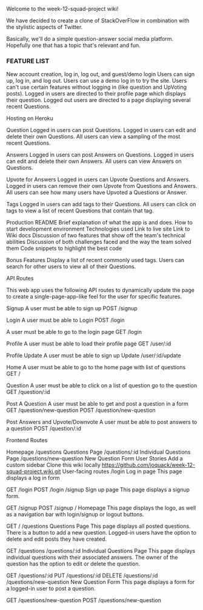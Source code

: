 Welcome to the week-12-squad-project wiki!

We have decided to create a clone of StackOverFlow in combination with the stylistic aspects of Twitter.

Basically, we'll do a simple question-answer social media platform. Hopefully one that has a topic that's relevant and fun.

### FEATURE LIST

New account creation, log in, log out, and guest/demo login Users can sign up, log in, and log out. Users can use a demo log in to try the site. Users can't use certain features without logging in (like question and UpVoting posts). Logged in users are directed to their profile page which displays their question. Logged out users are directed to a page displaying several recent Questions.

Hosting on Heroku

Question Logged in users can post Questions. Logged in users can edit and delete their own Questions. All users can view a sampling of the most recent Questions.

Answers Logged in users can post Answers on Questions. Logged in users can edit and delete their own Answers. All users can view Answers on Questions.

Upvote for Answers Logged in users can Upvote Questions and Answers. Logged in users can remove their own Upvote from Questions and Answers. All users can see how many users have Upvoted a Questions or Answer.

Tags Logged in users can add tags to their Questions. All users can click on tags to view a list of recent Questions that contain that tag.

Production README Brief explanation of what the app is and does. How to start development environment Technologies used Link to live site Link to Wiki docs Discussion of two features that show off the team's technical abilities Discussion of both challenges faced and the way the team solved them Code snippets to highlight the best code

Bonus Features Display a list of recent commonly used tags. Users can search for other users to view all of their Questions.


API Routes

This web app uses the following API routes to dynamically update the page to create a single-page-app-like feel for the user for specific features.

Signup
A user must be able to sign up
POST /signup

Login
A user must be able to Login
POST /login

A user must be able to go to the login page
GET /login

Profile
A user must be able to load their profile page
GET /user/:id

Profile Update
A user must be able to sign up
Update /user/:id/update

Home
A user must be able to go to the home page with list of questions
GET /

Question
A user must be able to click on a list of question go to the question
GET /question/:id

Post A Question
A user must be able to get and post a question in a form
GET /question/new-question POST /question/new-question

Post Answers and Upvote/Downvote
A user must be able to post answers to a question
POST /question/:id


Frontend Routes


Homepage
/questions
Questions Page
/questions/:id
Individual Questions Page
/questions/new-question
New Question Form
User Stories
 Add a custom sidebar
Clone this wiki locally
https://github.com/joquack/week-12-squad-project.wiki.git
User-facing routes
/login
Log in page
This page displays a log in form

GET /login
POST /login
/signup
Sign up page
This page displays a signup form.

GET /signup
POST /signup
/
Homepage
This page displays the logo, as well as a navigation bar with login/signup or logout buttons.

GET /
/questions
Questions Page
This page displays all posted questions. There is a button to add a new question. Logged-in users have the option to delete and edit posts they have created.

GET /questions
/questions/:id
Individual Questions Page
This page displays individual questions with their associated answers. The owner of the question has the option to edit or delete the question.

GET /questions/:id
PUT /questions/:id
DELETE /questions/:id
/questions/new-question
New Question Form
This page displays a form for a logged-in user to post a question.

GET /questions/new-question
POST /questions/new-question
